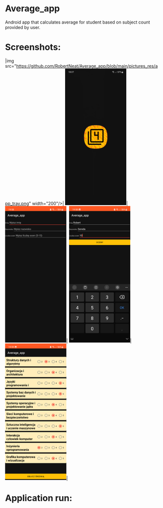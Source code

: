 # Average_app
Android app that calculates average for student based on subject count provided by user.


# Screenshots:

|img src="https://github.com/RobertNeat/Average_app/blob/main/pictures_res/app_tray.png" width="200"/>|
<img src="https://github.com/RobertNeat/Average_app/blob/main/pictures_res/launcher_screen.png" width="200"/>|
<img src="https://github.com/RobertNeat/Average_app/blob/main/pictures_res/first_view_empty.png" width="200"/>|
<img src="https://github.com/RobertNeat/Average_app/blob/main/pictures_res/first_view_filled.png" width="200"/>|
<img src="https://github.com/RobertNeat/Average_app/blob/main/pictures_res/second_view_filled.png" width="200"/>|





# Application run:

